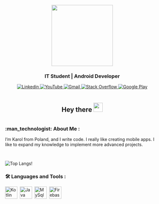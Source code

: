 
<!--
### Hi there 👋
#### IT Student | Android Developer
-->
<p align="center">
  <img src="https://media0.giphy.com/media/IeRdg7gLkfK1ly2mFU/giphy.gif?cid=790b76114a60bf714cf6e2607d9162be7fedfbad73480758&rid=giphy.gif&ct=s"height="200"/>
  <h3 align="center"> IT Student | Android Developer</h3>
  <div align="center">
    <a href="https://www.linkedin.com/in/karol-robak-065a8519a/">
      <img src="https://img.shields.io/badge/LinkedIn-blue?logo=linkedin&logoColor=white&style=for-the-badge"  title="Linkedin" alt="Linkedin"/>
    </a>
    <a href="https://www.youtube.com/channel/UCc16N-rppD5NF6rW3ja_evA">
      <img src="https://img.shields.io/badge/YouTube-red?style=for-the-badge&logo=youtube&logoColor=white"title="YouTube" alt="YouTube"/>
    </a>
    <a href="mailto:voidsamuraj2137@gmail.com">
      <img src="https://img.shields.io/badge/Gmail-D14836?style=for-the-badge&logo=gmail&logoColor=white"title="Gmail" alt="Gmail"/>
    </a>
    <a href="https://stackoverflow.com/users/12041519">
      <img src="https://img.shields.io/badge/Stack_Overflow-FE7A16?style=for-the-badge&logo=stack-overflow&logoColor=white"title="Stack Overflow" alt="Stack Overflow"/>
    </a>
    <a href="https://play.google.com/store/apps/developer?id=VoidSamuraj">
      <img src="https://img.shields.io/badge/Google_Play-414141?style=for-the-badge&logo=google-play&logoColor=white"title="Google Play" alt="Google Play"/>
    </a>
</div>
<p align="center">
  <img src="https://komarev.com/ghpvc/?username=corsairoo&style=flat-square&color=blue" alt="">
</p>
<h2 align="center"> Hey there <img src="https://media.giphy.com/media/hvRJCLFzcasrR4ia7z/giphy.gif" width="30px" height="30px"/></h1>
<img src="https://user-images.githubusercontent.com/49106260/150949705-71a25eab-e611-4114-82fc-c92448e662e4.jpg" alt="">

 </p>
 <h3>:man_technologist: About Me :</h3>
 

 
 I’m Karol from Poland, and I write code. I really like creating mobile apps. I like to expand my knowledge to implement more advanced projects.





<br/>
  
<!--
![corsairoo's GitHub stats](https://github-readme-stats.vercel.app/api?username=corsairoo&show_icons=true&theme=algolia&hide=contribs)  -->

![Top Langs](https://github-readme-stats.vercel.app/api/top-langs/?username=corsairoo&layout=compact&theme=algolia)!
### :hammer_and_wrench: Languages and Tools :
<div>
<image src="https://github.com/devicons/devicon/blob/master/icons/kotlin/kotlin-original.svg" title="Kotlin" alt="Kotlin" width="40" height="40"/>&nbsp;
<image src="https://github.com/devicons/devicon/blob/master/icons/java/java-original-wordmark.svg" title="Java" alt="Java" width="40" height="40"/>&nbsp;
<image src="https://github.com/devicons/devicon/blob/master/icons/mysql/mysql-original-wordmark.svg" title="MySql" alt="MySql" width="40" height="40"/>&nbsp;
<image src="https://github.com/devicons/devicon/blob/master/icons/firebase/firebase-plain-wordmark.svg" title="Firebase" alt="Firebase" width="40" height="40"/>&nbsp;
</div>
<!---
corsairoo/corsairoo is a ✨ special ✨ repository because its `README.md` (this file) appears on your GitHub profile.
You can click the Preview link to take a look at your changes.
--->
